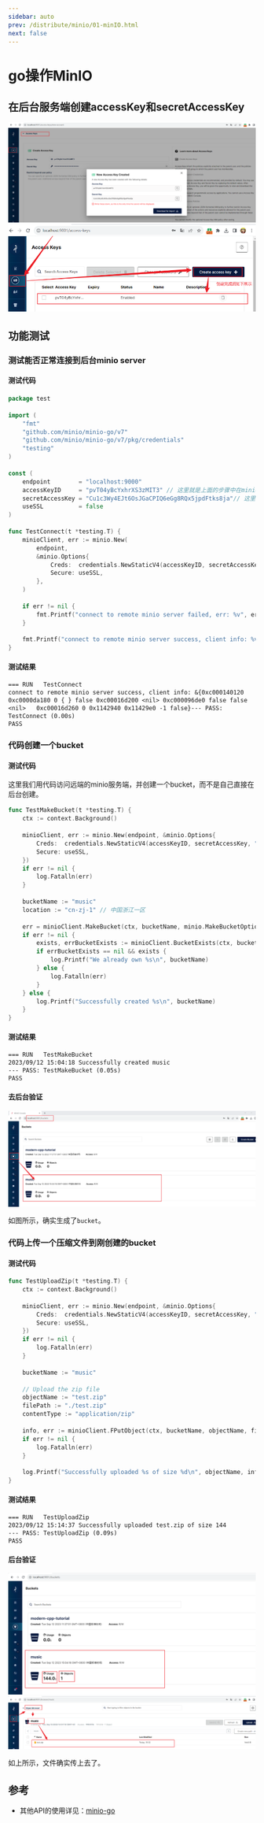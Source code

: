 ```yaml
---
sidebar: auto
prev: /distribute/minio/01-minIO.html
next: false
---
```

# go操作MinIO
## 在后台服务端创建accessKey和secretAccessKey
![](./imgs/create-accesskey-ongoing.png)
![](./imgs/create-accesskey.png)

## 功能测试
### 测试能否正常连接到后台minio server
#### 测试代码
```go
package test

import (
	"fmt"
	"github.com/minio/minio-go/v7"
	"github.com/minio/minio-go/v7/pkg/credentials"
	"testing"
)

const (
	endpoint        = "localhost:9000"
	accessKeyID     = "pvT04yBcYxhrXS3zMIT3" // 这里就是上面的步骤中在minio服务端生成的
	secretAccessKey = "Cu1c3Wy4EJt6OsJGaCPIQ6eGg8RQx5jpdFtks8ja"// 这里就是上面的步骤中在minio服务端生成的
	useSSL          = false
)

func TestConnect(t *testing.T) {
	minioClient, err := minio.New(
		endpoint,
		&minio.Options{
			Creds:  credentials.NewStaticV4(accessKeyID, secretAccessKey, ""),
			Secure: useSSL,
		},
	)

	if err != nil {
		fmt.Printf("connect to remote minio server failed, err: %v", err)
	}

	fmt.Printf("connect to remote minio server success, client info: %v", minioClient)
}
```
#### 测试结果
```log
=== RUN   TestConnect
connect to remote minio server success, client info: &{0xc000140120 0xc0000da180 0 { } false 0xc00016d200 <nil> 0xc000096de0 false false <nil>   0xc00016d260 0 0x1142940 0x11429e0 -1 false}--- PASS: TestConnect (0.00s)
PASS
```

### 代码创建一个bucket
#### 测试代码
这里我们用代码访问远端的minio服务端，并创建一个bucket，而不是自己直接在后台创建。
```go
func TestMakeBucket(t *testing.T) {
	ctx := context.Background()

	minioClient, err := minio.New(endpoint, &minio.Options{
		Creds:  credentials.NewStaticV4(accessKeyID, secretAccessKey, ""),
		Secure: useSSL,
	})
	if err != nil {
		log.Fatalln(err)
	}

	bucketName := "music"
	location := "cn-zj-1" // 中国浙江一区

	err = minioClient.MakeBucket(ctx, bucketName, minio.MakeBucketOptions{Region: location})
	if err != nil {
		exists, errBucketExists := minioClient.BucketExists(ctx, bucketName)
		if errBucketExists == nil && exists {
			log.Printf("We already own %s\n", bucketName)
		} else {
			log.Fatalln(err)
		}
	} else {
		log.Printf("Successfully created %s\n", bucketName)
	}
}
```
#### 测试结果
```log
=== RUN   TestMakeBucket
2023/09/12 15:04:18 Successfully created music
--- PASS: TestMakeBucket (0.05s)
PASS
```
#### 去后台验证
![](./imgs/validate-code-bucket-gen.png)

如图所示，确实生成了`bucket`。

### 代码上传一个压缩文件到刚创建的bucket
#### 测试代码
```go
func TestUploadZip(t *testing.T) {
	ctx := context.Background()

	minioClient, err := minio.New(endpoint, &minio.Options{
		Creds:  credentials.NewStaticV4(accessKeyID, secretAccessKey, ""),
		Secure: useSSL,
	})
	if err != nil {
		log.Fatalln(err)
	}

	bucketName := "music"

	// Upload the zip file
	objectName := "test.zip"
	filePath := "./test.zip"
	contentType := "application/zip"

	info, err := minioClient.FPutObject(ctx, bucketName, objectName, filePath, minio.PutObjectOptions{ContentType: contentType})
	if err != nil {
		log.Fatalln(err)
	}

	log.Printf("Successfully uploaded %s of size %d\n", objectName, info.Size)
}
```
#### 测试结果
```log
=== RUN   TestUploadZip
2023/09/12 15:14:37 Successfully uploaded test.zip of size 144
--- PASS: TestUploadZip (0.09s)
PASS
```
#### 后台验证
![](./imgs/code-upload-file.png)
![](./imgs/code-upload-file-view.png)

如上所示，文件确实传上去了。

## 参考
* 其他API的使用详见：[minio-go](https://github.com/minio/minio-go)